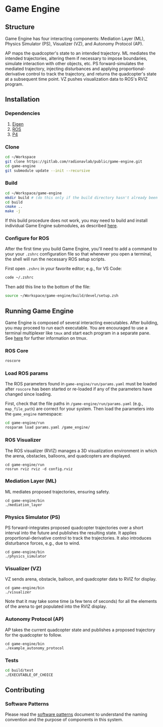 # Game Engine
## Structure
Game Engine has four interacting components: Mediation Layer (ML),
Physics Simulator (PS), Visualizer (VZ), and Autonomy Protocol (AP). 

AP maps the quadcopter's state to an intended trajectory. ML mediates the
intended trajectories, altering them if necessary to impose boundaries,
simulate interaction with other objects, etc.  PS forward-simulates the
mediated trajectory, injecting disturbances and applying
proportional-derivative control to track the trajectory, and returns the
quadcopter's state at a subsequent time point. VZ pushes visualization data to
ROS's RVIZ program.

## Installation
### Dependencies
1. [Eigen](https://eigen.tuxfamily.org)
2. [ROS](http://www.ros.org)
3. [P4](https://gitlab.com/radionavlab/public/p4)

### Clone
```bash
cd ~/Workspace
git clone https://gitlab.com/radionavlab/public/game-engine.git
cd game-engine
git submodule update --init --recursive
```

### Build
```bash
cd ~/Workspace/game-engine
mkdir build # (do this only if the build directory hasn't already been created)
cd build
cmake ..
make -j
```

If this build procedure does not work, you may need to build and install
individual Game Engine submodules, as described [here](build_from_scratch.md).

### Configure for ROS
After the first time you build Game Engine, you'll need to add a command
to your your `.zshrc` configuration file so that whenever you open a terminal,
the shell will run the necessary ROS setup scripts.

First open `.zshrc` in your favorite editor; e.g., for VS Code:
```bash
code ~/.zshrc
```
Then add this line to the bottom of the file:
```bash
source ~/Workspace/game-engine/build/devel/setup.zsh
```

## Running Game Engine
Game Engine is composed of several interacting executables. After building, you
may proceed to run each executable. You are encouraged to use a terminal
multiplexer like `tmux` and start each program in a separate pane. See
[here](tmux/README.md) for further information on tmux.    

### ROS Core
```bash
roscore
```

### Load ROS params
The ROS parameters found in `game-engine/run/params.yaml` must be loaded after
`roscore` has been started or re-loaded if any of the parameters have changed
since loading.

First, check that the file paths in `/game-engine/run/params.yaml` (e.g.,
`map_file_path`) are correct for your system.  Then load the parameters into the
`game_engine` namespace:
```bash
cd game-engine/run
rosparam load params.yaml /game_engine/
```

### ROS Visualizer
The ROS visualizer (RVIZ) manages a 3D visualization environment in which the
arena, obstacles, balloons, and quadcopters are displayed. 
```
cd game-engine/run
rosrun rviz rviz -d config.rviz
```

### Mediation Layer (ML)
ML mediates proposed trajectories, ensuring safety.
```
cd game-engine/bin
./mediation_layer
```

### Physics Simulator (PS)
PS forward-integrates proposed quadcopter trajectories over
a short interval into the future and publishes the resulting state.  It
applies proportional-derivative control to track the trajectories.  It also
introduces disturbance forces, e.g., due to wind.
```
cd game-engine/bin
./physics_simulator
```

### Visualizer (VZ)
VZ sends arena, obstacle, balloon, and quadcopter data to RVIZ for display.
```
cd game-engine/bin
./visualizer
```
Note that it may take some time (a few tens of seconds) for all the elements of
the arena to get populated into the RVIZ display.

### Autonomy Protocol (AP)
AP takes the current quadcopter state and publishes a proposed trajectory for
the quadcopter to follow.
```
cd game-engine/bin
./example_autonomy_protocol
```

### Tests
```bash
cd build/test
./EXECUTABLE_OF_CHOICE
```

## Contributing
### Software Patterns
Please read the [software patterns](doc/software-patterns.md) document to
understand the naming convention and the purpose of components in this system.

